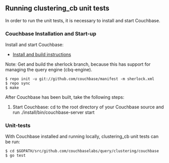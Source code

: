 
## Running clustering_cb unit tests

In order to run the unit tests, it is necessary to install and start Couchbase.

### Couchbase Installation and Start-up

Install and start Couchbase:

+ [Install and build instructions](https://github.com/couchbase/tlm/)

Note: Get and build the sherlock branch, because this has support for managing the query engine (cbq-engine).

    $ repo init -u git://github.com/couchbase/manifest -m sherlock.xml
    $ repo sync
    $ make

After Couchbase has been built, take the following steps:

1. Start Couchbase: cd to the root directory of your Couchbase source and run ./install/bin/couchbase-server start

### Unit-tests

With Couchbase installed and running locally, clustering_cb unit tests can be run:

    $ cd $GOPATH/src/github.com/couchbaselabs/query/clustering/couchbase
    $ go test

